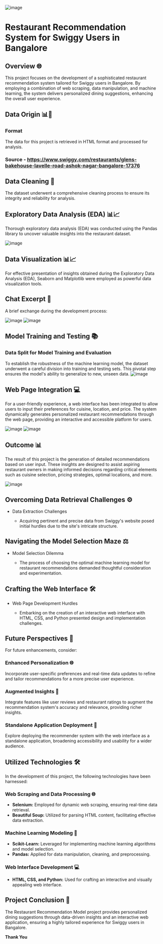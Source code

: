 ![image](https://github.com/Madhugupta95/Swiggy_Recommendation_Models/assets/117964914/14fa1a9a-d5b3-48f1-a4e1-3c1dbad084fe)

# Restaurant Recommendation System for Swiggy Users in Bangalore 

## Overview 🌐

This project focuses on the development of a sophisticated restaurant recommendation system tailored for Swiggy users in Bangalore. By employing a combination of web scraping, data manipulation, and machine learning, the system delivers personalized dining suggestions, enhancing the overall user experience.

## Data Origin 📊📂

### Format

The data for this project is retrieved in HTML format and processed for analysis.

### Source - https://www.swiggy.com/restaurants/glens-bakehouse-lavelle-road-ashok-nagar-bangalore-17376

## Data Cleaning 🧹

The dataset underwent a comprehensive cleaning process to ensure its integrity and reliability for analysis.

## Exploratory Data Analysis (EDA) 📊📈

Thorough exploratory data analysis (EDA) was conducted using the Pandas library to uncover valuable insights into the restaurant dataset.

![image](https://github.com/Madhugupta95/Swiggy_Recommendation_Models/assets/117964914/e5861ca5-0d24-4876-8e36-4f7d05060ee6)

## Data Visualization 📊📈

For effective presentation of insights obtained during the Exploratory Data Analysis (EDA), Seaborn and Matplotlib were employed as powerful data visualization tools.
## Chat Excerpt 💬

A brief exchange during the development process:

![image](https://github.com/Madhugupta95/Swiggy_Recommendation_Models/assets/117964914/f457d8ba-8f59-469b-bdad-78ebfbc94c89)
![image](https://github.com/Madhugupta95/Swiggy_Recommendation_Models/assets/117964914/6ae3d3e9-656f-48d9-9f3d-efb7054bcb1a)

## Model Training and Testing 📚

### Data Split for Model Training and Evaluation

To establish the robustness of the machine learning model, the dataset underwent a careful division into training and testing sets. This pivotal step ensures the model's ability to generalize to new, unseen data.
![image](https://github.com/Madhugupta95/Swiggy_Recommendation_Models/assets/117964914/00b1a3b3-b9bb-47ce-96bf-4237ce1bde79)

## Web Page Integration 💻

For a user-friendly experience, a web interface has been integrated to allow users to input their preferences for cuisine, location, and price. The system dynamically generates personalized restaurant recommendations through the web page, providing an interactive and accessible platform for users.

![image](https://github.com/Madhugupta95/Swiggy_Recommendation_Models/assets/117964914/f701b15c-f7ac-4879-a3da-eed40abc8ebf)
 ![image](https://github.com/Madhugupta95/Swiggy_Recommendation_Models/assets/117964914/85c9ad84-b2b9-4d23-b278-aec85e3b00c4)

 ## Outcome 📊

The result of this project is the generation of detailed recommendations based on user input. These insights are designed to assist aspiring restaurant owners in making informed decisions regarding critical elements such as cuisine selection, pricing strategies, optimal locations, and more.

![image](https://github.com/Madhugupta95/Swiggy_Recommendation_Models/assets/117964914/71f0320f-26c1-4be7-a95d-8719a57f4ca7)

## Overcoming Data Retrieval Challenges ⚙️

* Data Extraction Challenges

   - Acquiring pertinent and precise data from Swiggy's website posed initial hurdles due to the site's intricate structure.

## Navigating the Model Selection Maze ⚖️

* Model Selection Dilemma

   - The process of choosing the optimal machine learning model for restaurant recommendations demanded thoughtful consideration and experimentation.

## Crafting the Web Interface 🛠️

* Web Page Development Hurdles

   - Embarking on the creation of an interactive web interface with HTML, CSS, and Python presented design and implementation challenges.
 
## Future Perspectives 🚀

For future enhancements, consider:

### Enhanced Personalization 🌐

Incorporate user-specific preferences and real-time data updates to refine and tailor recommendations for a more precise user experience.

### Augmented Insights 🌟

Integrate features like user reviews and restaurant ratings to augment the recommendation system's accuracy and relevance, providing richer insights.

### Standalone Application Deployment 🚚

Explore deploying the recommender system with the web interface as a standalone application, broadening accessibility and usability for a wider audience.

## Utilized Technologies 🛠️

In the development of this project, the following technologies have been harnessed:

### Web Scraping and Data Processing 🌐

- **Selenium:** Employed for dynamic web scraping, ensuring real-time data retrieval.
- **Beautiful Soup:** Utilized for parsing HTML content, facilitating effective data extraction.

### Machine Learning Modeling 🤖

- **Scikit-Learn:** Leveraged for implementing machine learning algorithms and model selection.
- **Pandas:** Applied for data manipulation, cleaning, and preprocessing.

### Web Interface Development 💻

- **HTML, CSS, and Python:** Used for crafting an interactive and visually appealing web interface.

## Project Conclusion 📖

The Restaurant Recommendation Model project provides personalized dining suggestions through data-driven insights and an interactive web application, ensuring a highly tailored experience for Swiggy users in Bangalore.

**Thank You**
















